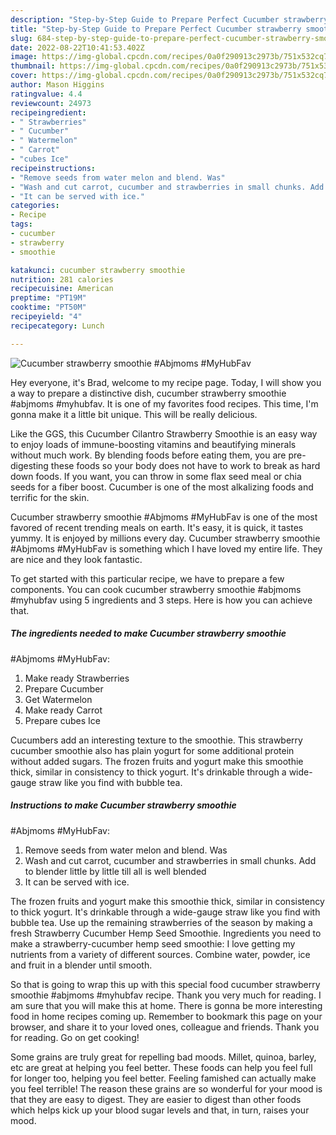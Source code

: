 ```yaml
---
description: "Step-by-Step Guide to Prepare Perfect Cucumber strawberry smoothie #Abjmoms #MyHubFav"
title: "Step-by-Step Guide to Prepare Perfect Cucumber strawberry smoothie #Abjmoms #MyHubFav"
slug: 684-step-by-step-guide-to-prepare-perfect-cucumber-strawberry-smoothie-abjmoms-myhubfav
date: 2022-08-22T10:41:53.402Z
image: https://img-global.cpcdn.com/recipes/0a0f290913c2973b/751x532cq70/cucumber-strawberry-smoothie-abjmoms-myhubfav-recipe-main-photo.jpg
thumbnail: https://img-global.cpcdn.com/recipes/0a0f290913c2973b/751x532cq70/cucumber-strawberry-smoothie-abjmoms-myhubfav-recipe-main-photo.jpg
cover: https://img-global.cpcdn.com/recipes/0a0f290913c2973b/751x532cq70/cucumber-strawberry-smoothie-abjmoms-myhubfav-recipe-main-photo.jpg
author: Mason Higgins
ratingvalue: 4.4
reviewcount: 24973
recipeingredient:
- " Strawberries"
- " Cucumber"
- " Watermelon"
- " Carrot"
- "cubes Ice"
recipeinstructions:
- "Remove seeds from water melon and blend. Was"
- "Wash and cut carrot, cucumber and strawberries in small chunks. Add to blender little by little till all is well blended"
- "It can be served with ice."
categories:
- Recipe
tags:
- cucumber
- strawberry
- smoothie

katakunci: cucumber strawberry smoothie 
nutrition: 281 calories
recipecuisine: American
preptime: "PT19M"
cooktime: "PT50M"
recipeyield: "4"
recipecategory: Lunch

---
```



![Cucumber strawberry smoothie
#Abjmoms #MyHubFav](https://img-global.cpcdn.com/recipes/0a0f290913c2973b/751x532cq70/cucumber-strawberry-smoothie-abjmoms-myhubfav-recipe-main-photo.jpg)

Hey everyone, it's Brad, welcome to my recipe page. Today, I will show you a way to prepare a distinctive dish, cucumber strawberry smoothie
#abjmoms #myhubfav. It is one of my favorites food recipes. This time, I'm gonna make it a little bit unique. This will be really delicious.

Like the GGS, this Cucumber Cilantro Strawberry Smoothie is an easy way to enjoy loads of immune-boosting vitamins and beautifying minerals without much work. By blending foods before eating them, you are pre-digesting these foods so your body does not have to work to break as hard down foods. If you want, you can throw in some flax seed meal or chia seeds for a fiber boost. Cucumber is one of the most alkalizing foods and terrific for the skin.

Cucumber strawberry smoothie
#Abjmoms #MyHubFav is one of the most favored of recent trending meals on earth. It's easy, it is quick, it tastes yummy. It is enjoyed by millions every day. Cucumber strawberry smoothie
#Abjmoms #MyHubFav is something which I have loved my entire life. They are nice and they look fantastic.


To get started with this particular recipe, we have to prepare a few components. You can cook cucumber strawberry smoothie
#abjmoms #myhubfav using 5 ingredients and 3 steps. Here is how you can achieve that.

<!--inarticleads1-->

##### The ingredients needed to make Cucumber strawberry smoothie
#Abjmoms #MyHubFav:

1. Make ready  Strawberries
1. Prepare  Cucumber
1. Get  Watermelon
1. Make ready  Carrot
1. Prepare cubes Ice


Cucumbers add an interesting texture to the smoothie. This strawberry cucumber smoothie also has plain yogurt for some additional protein without added sugars. The frozen fruits and yogurt make this smoothie thick, similar in consistency to thick yogurt. It&#39;s drinkable through a wide-gauge straw like you find with bubble tea. 

<!--inarticleads2-->

##### Instructions to make Cucumber strawberry smoothie
#Abjmoms #MyHubFav:

1. Remove seeds from water melon and blend. Was
1. Wash and cut carrot, cucumber and strawberries in small chunks. Add to blender little by little till all is well blended
1. It can be served with ice.


The frozen fruits and yogurt make this smoothie thick, similar in consistency to thick yogurt. It&#39;s drinkable through a wide-gauge straw like you find with bubble tea. Use up the remaining strawberries of the season by making a fresh Strawberry Cucumber Hemp Seed Smoothie. Ingredients you need to make a strawberry-cucumber hemp seed smoothie: I love getting my nutrients from a variety of different sources. Combine water, powder, ice and fruit in a blender until smooth. 

So that is going to wrap this up with this special food cucumber strawberry smoothie
#abjmoms #myhubfav recipe. Thank you very much for reading. I am sure that you will make this at home. There is gonna be more interesting food in home recipes coming up. Remember to bookmark this page on your browser, and share it to your loved ones, colleague and friends. Thank you for reading. Go on get cooking!

Some grains are truly great for repelling bad moods. Millet, quinoa, barley, etc are great at helping you feel better. These foods can help you feel full for longer too, helping you feel better. Feeling famished can actually make you feel terrible! The reason these grains are so wonderful for your mood is that they are easy to digest. They are easier to digest than other foods which helps kick up your blood sugar levels and that, in turn, raises your mood.
